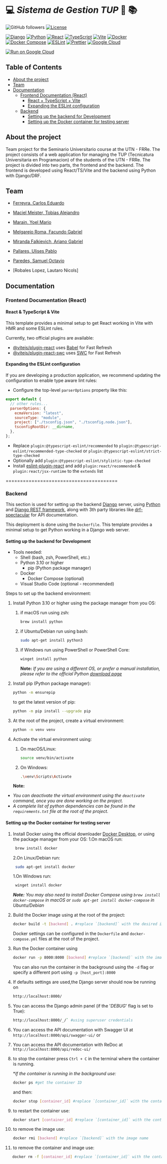 
# :computer: *Sistema de Gestion TUP* :rocket: :books:

<!-- repo url:  https://github.com/Seminario-Integrador-2024/GestionTUP -->

<!-- repo badges -->

![GitHub followers](https://img.shields.io/github/followers/Seminario-Integrador-2024) [![License](https://img.shields.io/badge/License-MIT-yellow.svg)](LICENSE)

[![Django](https://img.shields.io/badge/Django-5.1-green.svg)](https://www.djangoproject.com/) [![Python](https://img.shields.io/badge/Python-3.10.14-blue.svg)](https://www.python.org/) [![React](https://img.shields.io/badge/React-17.0.2-blue.svg)](https://reactjs.org/) [![TypeScript](https://img.shields.io/badge/TypeScript-4.3.5-blue.svg)](https://www.typescriptlang.org/) [![Vite](https://img.shields.io/badge/Vite-2.4.4-blue.svg)](https://vitejs.dev/) [![Docker](https://img.shields.io/badge/Docker-20.10.7-blue.svg)](https://www.docker.com/) [![Docker Compose](https://img.shields.io/badge/Docker_Compose-1.29.2-blue.svg)](https://docs.docker.com/compose/) [![ESLint](https://img.shields.io/badge/ESLint-7.32.0-blue.svg)](https://eslint.org/) [![Prettier](https://img.shields.io/badge/Prettier-2.4.1-orange.svg)](https://prettier.io/) [![Google Cloud](https://img.shields.io/badge/Google_Cloud-Run-lightblue.svg)](https://cloud.google.com/run)

[![Run on Google Cloud](https://deploy.cloud.run/button.svg)](https://deploy.cloud.run)

## Table of Contents

- [About the project](#about-the-project)
- [Team](#team)
- [Documentation](#documentation)
  - [Frontend Documentation (React)](#frontend-documentation-react)
    - [React + TypeScript + Vite](#react--typescript--vite)
    - [Expanding the ESLint configuration](#expanding-the-eslint-configuration)
  - [Backend](#backend)
    - [Setting up the backend for Development](#setting-up-the-backend-for-development)
    - [Setting up the Docker container for testing server](#setting-up-the-docker-container-for-testing-server)

## About the project

Team project for the Seminario Universitario course at the UTN - FRRe. The project consists of a web application for managing the TUP (Tecnicatura Universitaria en Programacion) of the students of the UTN - FRRe. The project is divided into two parts, the frontend and the backend. The frontend is developed using React/TS/Vite and the backend using Python with Django/DRF.

## Team

[carlosferreyra]: http://github.com/carlosferreyra
[TobiasMaciel]: http://github.com/TobiasMaciel
[yoelmarain]: https://github.com/yoelmarain
[facundomelgarejo]: https://github.com/facundomelgarejo
[MirandaAriano]: http://github.com/MirandaAriano
[samuop]: https://github.com/samuop
[ulises]: https://github.com/ulisespallares888

- [Ferreyra, Carlos Eduardo][carlosferreyra]
- [Maciel Meister, Tobias Alejandro][TobiasMaciel]
- [Marain, Yoel Mario][yoelmarain]
- [Melgarejo Roma, Facundo Gabriel][facundomelgarejo]
- [Miranda Falkievich, Ariano Gabriel][MirandaAriano]
- [Pallares, Ulises Pablo][ulises]
- [Paredes, Samuel Octavio][samuop]

- [Robales Lopez, Lautaro Nicols]

## Documentation

### Frontend Documentation (React)

#### React & TypeScript & Vite

This template provides a minimal setup to get React working in Vite with HMR and some ESLint rules.

Currently, two official plugins are available:

- [@vitejs/plugin-react](https://github.com/vitejs/vite-plugin-react/blob/main/packages/plugin-react/README.md) uses [Babel](https://babeljs.io/) for Fast Refresh
- [@vitejs/plugin-react-swc](https://github.com/vitejs/vite-plugin-react-swc) uses [SWC](https://swc.rs/) for Fast Refresh

#### Expanding the ESLint configuration

If you are developing a production application, we recommend updating the configuration to enable type aware lint rules:

- Configure the top-level `parserOptions` property like this:

```js
export default {
  // other rules...
  parserOptions: {
    ecmaVersion: "latest",
    sourceType: "module",
    project: ["./tsconfig.json", "./tsconfig.node.json"],
    tsconfigRootDir: __dirname,
  },
};
```

- Replace `plugin:@typescript-eslint/recommended` to `plugin:@typescript-eslint/recommended-type-checked` or `plugin:@typescript-eslint/strict-type-checked`
- Optionally add `plugin:@typescript-eslint/stylistic-type-checked`
- Install [eslint-plugin-react](https://github.com/jsx-eslint/eslint-plugin-react) and add `plugin:react/recommended` & `plugin:react/jsx-runtime` to the `extends` list

=======================================

[DjangoDocs]: https://www.djangoproject.com/
[PythonDocs]: https://www.python.org/doc/
[DRFDocs]: https://www.django-rest-framework.org/
[DRFSpectacularDocs]: https://drf-spectacular.readthedocs.io/en/latest/


### Backend

This section is used for setting up the backend [Django][DjangoDocs] server, using [Python][PythonDocs] and [Django REST framework][DRFDocs], along with 3th party libraries like [drf-spectacular][DRFSpectacularDocs] for API documentation.

This deployment is done using the `Dockerfile`.
This template provides a minimal setup to get Python working in a Django web server.

#### Setting up the backend for Development

- Tools needed:
  - Shell (bash, zsh, PowerShell, etc.)
  - Python 3.10 or higher
    - pip (Python package manager)
  - Docker
    - Docker Compose (optional)
  - Visual Studio Code (optional - recommended)

Steps to set up the backend environment:

1. Install Python 3.10 or higher using the package manager from you OS:

   1. if macOS run using zsh:

      ```bash
      brew install python
      ```

   2. if Ubuntu/Debian run using bash:

      ```bash
      sudo apt-get install python3
      ```

   3. if Windows run using PowerShell or PowerShell Core:

      ```bash
      winget install python
      ```

      **Note:** _If you are using a different OS, or prefer a manual installation, please refer to the official Python [download page](https://www.python.org/downloads/)_

2. Install pip (Python package manager):

   ```bash
   python -m ensurepip
   ```

   to get the latest version of pip:

   ```bash
   python -m pip install --upgrade pip
   ```

3. At the root of the project, create a virtual environment:

   ```bash
   python -m venv venv
   ```

4. Activate the virtual environment using:

   1. On macOS/Linux:

      ```bash
      source venv/bin/activate
      ```

   2. On Windows:

      ```bash
      .\venv\Scripts\Activate
      ```

   **Note:**

- _You can deactivate the virtual environment using the `deactivate` command, once you are done working on the project._
- _A complete list of python dependencies can be found in the `requirements.txt` file at the root of the project._

#### Setting up the Docker container for testing server

1. Install Docker using the official downloader [Docker Desktop](https://www.docker.com/products/docker-desktop), or using the package manager from your OS:
   1.On macOS run:

   ```bash
    brew install docker
   ```

   2.On Linux/Debian run:

   ```bash
    sudo apt-get install docker
   ```

   1.On Windows run:

   ```bash
    winget install docker
   ```

   _**Note:**_ _You may also need to install Docker Compose using `brew install docker-compose` in macOS or `sudo apt-get install docker-compose` in Ubuntu/Debian_

2. Build the Docker image using at the root of the project:

   ```bash
   docker build -t [backend] . #replace `[backend]` with the desired image name
   ```

   Docker settings can be configured in the `Dockerfile` and `docker-compose.yml` files at the root of the project.

3. Run the Docker container using

   ```bash
   docker run -p 8000:8000 [backend] #replace `[backend]` with the image name used in the previous step.
   ```

   You can also run the container in the background using the `-d` flag or specify a different port using `-p [host_port]:8000`

4. If defaults settings are used,the Django server should now be running on

   ```bash
   http://localhost:8000/
   ```

5. You can access the Django admin panel (if the '_DEBUG_' flag is set to True):

   ```bash
   http://localhost:8000/_/` #using superuser credentials
   ```

6. You can access the API documentation with Swagger UI at `http://localhost:8000/api/swagger-ui/` or
7. You can access the API documentation with ReDoc at `http://localhost:8000/api/redoc-ui/`
8. to stop the container press `Ctrl + C` in the terminal where the container is running.

   \*_If the container is running in the background use:_

   ```bash
   docker ps #get the container ID
   ```

   and then:

   ```bash
   docker stop [container_id] #replace `[container_id]` with the container ID
   ```

9. to restart the container use:

   ```bash
   docker start [container_id] #replace `[container_id]` with the container ID
   ```

10. to remove the image use:

    ```bash
    docker rmi [backend] #replace `[backend]` with the image name
    ```

11. to remove the container and image use:

```bash
   docker rm -f [container_id] #replace `[container_id]` with the container ID
```
